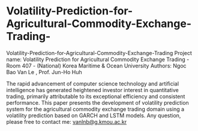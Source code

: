 # Volatility-Prediction-for-Agricultural-Commodity-Exchange-Trading-
Volatility-Prediction-for-Agricultural-Commodity-Exchange-Trading
Project name: Volatility Prediction for Agricultural Commodity Exchange Trading - Room 407 - (National) Korea Maritime & Ocean University Authors: Ngoc Bao Van Le , Prof. Jun-Ho Huh

The rapid advancement of computer science technology and artificial intelligence has generated heightened investor interest in quantitative trading, primarily attributable to its exceptional efficiency and consistent performance. This paper presents the development of volatility prediction system for the agricultural commodity exchange trading domain using a volatility prediction based on GARCH and LSTM models.  Any question, please free to contact me: vanlnb@g.kmou.ac.kr
